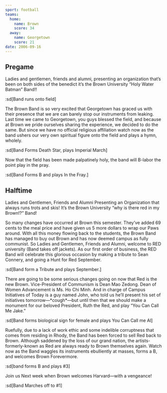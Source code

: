 ```yaml
---
sport: football
teams:
  home:
    name: Brown
    score: 34
  away:
    name: Georgetown
    score: 21
date: 2006-09-16
---
```


## Pregame

Ladies and gentlemen, friends and alumni, presenting an organization that’s been on both sides of the benedict it’s the Brown University “Holy Water Batman” Band!!

:sd[Band runs onto field]

The Brown Band is so very excited that Georgetown has graced us with their presence that we are can barely stop our instruments from leaking. Last time we came to Georgetown, you guys blessed the field, and because at Brown we pride ourselves sharing the experience, we decided to do the same. But since we have no official religious affiliation watch now as the band ushers our very own spiritual figure onto the field and plays a hymn, wholely.

:sd[Band Forms Death Star, plays Imperial March]

Now that the field has been made palpatinely holy, the band will B-labor the point play in the pray.

:sd[Band Forms B and plays In the Fray.]

## Halftime

Ladies and Gentlemen, Friends and Alumni Presenting an Organization that always runs trots and skis! It’s the Brown University “why is there red in my Brown!?” Band!

So many changes have occurred at Brown this semester. They’ve added 69 cents to the meal price and have given us 5 more dollars to wrap our Paws around. With all this money flowing back to the students, the Brown Band has managed to buy out Brown and has now deemed campus as fully communist. So Ladies and Gentlemen, Friends and Alumni, welcome to RED university (Band takes off jackets). As our first order of business, the RED Band will celebrate this glorious occasion by making a tribute to Sean Connery, and going a Hunt for Red September.

:sd[Band form a Tribute and plays September.]

There are going to be some serious changes going on now that Red is the new Brown. Vice-President of Communism is Dean Mao Zedong. Dean of Women Advancement is Ms. Ho Chi Minh. And in charge of Campus Initiatives of Today is a guy named John, who told us he’ll present his set of initiatives tomorrow—\*cough\*—but until then that we should make a monument for our beloved President, Ruth the Red, and play “You Can Call Me Jake.”

:sd[Band forms biological sign for female and plays You Can Call me Al]

Ruefully, due to a lack of work ethic and some indelible corruptness that comes from residing in Rhody, the Band has been forced to sell Red back to Brown. Although saddened by the loss of our grand nation, the artists-formerly-known as Red are always ready to Brown themselves again. Watch now as the Band waggles its instruments ebulliently at masses, forms a B, and welcomes Brown Forevermore.

:sd[band forms B and plays #3]

Join us Next week when Brown welcomes Harvard—with a vengeance!

:sd[Band Marches off to #1]
